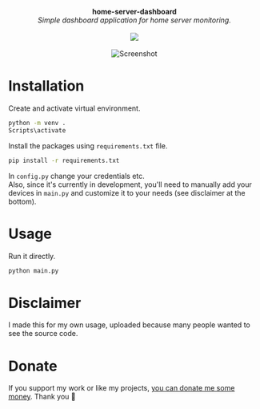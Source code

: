 <p align="center">
	<b>home-server-dashboard</b>
	<br>
  <i>Simple dashboard application for home server monitoring.</i>
	<br><br><img src="https://img.shields.io/badge/status-in%20development-ff9800.svg"><br><br>
	<img alt="Screenshot" src="https://user-images.githubusercontent.com/48186982/227737061-4883df99-50ae-4f5a-b6ee-7c3fd7d690d0.png">
</p>


# Installation
Create and activate virtual environment.

```bash
python -m venv .
Scripts\activate
```

Install the packages using `requirements.txt` file.

```bash
pip install -r requirements.txt
```

In `config.py` change your credentials etc.\
Also, since it's currently in development, you'll need to manually add your devices in `main.py` and customize it to your needs (see disclaimer at the bottom).

# Usage
Run it directly.

```bash
python main.py
```

# Disclaimer
I made this for my own usage, uploaded because many people wanted to see the source code.

# Donate
If you support my work or like my projects, [you can donate me some money](https://github.com/hXR16F/donate/blob/master/README.md). Thank you 💙

